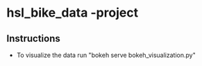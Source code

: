 # hsl_bike_data -project

## Instructions
- To visualize the data run "bokeh serve bokeh_visualization.py"
